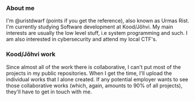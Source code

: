 ### About me

I'm @uristdwarf (points if you get the reference), also known as Urmas Rist. I'm currently studying Software development at Kood/Jõhvi. My main interests are
usually the low level stuff, i.e system programming and such. I am also interested in cybersecurity and attend my local CTF's.

### Kood/Jõhvi work

Since almost all of the work there is collaborative, I can't put most of the projects in my public repositories. When I get the time, I'll upload the individual
works that I alone created. If any potential employer wants to see those collaborative works (which, again, amounts to 90% of all projects), they'll have to
get in touch with me.
